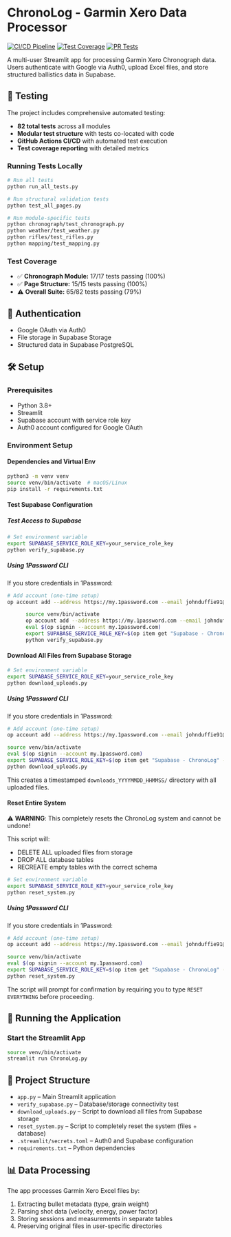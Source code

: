 
# ChronoLog - Garmin Xero Data Processor

[![CI/CD Pipeline](https://github.com/jduffie/ChronoLog/actions/workflows/ci.yml/badge.svg)](https://github.com/jduffie/ChronoLog/actions/workflows/ci.yml)
[![Test Coverage](https://github.com/jduffie/ChronoLog/actions/workflows/test-coverage.yml/badge.svg)](https://github.com/jduffie/ChronoLog/actions/workflows/test-coverage.yml)
[![PR Tests](https://github.com/jduffie/ChronoLog/actions/workflows/pr-tests.yml/badge.svg)](https://github.com/jduffie/ChronoLog/actions/workflows/pr-tests.yml)

A multi-user Streamlit app for processing Garmin Xero Chronograph data. Users authenticate with Google via Auth0, upload Excel files, and store structured ballistics data in Supabase.

## 🧪 Testing

The project includes comprehensive automated testing:

- **82 total tests** across all modules
- **Modular test structure** with tests co-located with code
- **GitHub Actions CI/CD** with automated test execution
- **Test coverage reporting** with detailed metrics

### Running Tests Locally

```bash
# Run all tests
python run_all_tests.py

# Run structural validation tests
python test_all_pages.py

# Run module-specific tests
python chronograph/test_chronograph.py
python weather/test_weather.py
python rifles/test_rifles.py
python mapping/test_mapping.py
```

### Test Coverage

- ✅ **Chronograph Module:** 17/17 tests passing (100%)
- ✅ **Page Structure:** 15/15    tests passing (100%)
- ⚠️ **Overall Suite:** 65/82 tests passing (79%)

## 🔐 Authentication

- Google OAuth via Auth0
- File storage in Supabase Storage
- Structured data in Supabase PostgreSQL

## 🛠 Setup

### Prerequisites
- Python 3.8+
- Streamlit
- Supabase account with service role key
- Auth0 account configured for Google OAuth

### Environment Setup
#### Dependencies and Virtual Env
```bash
python3 -m venv venv
source venv/bin/activate  # macOS/Linux
pip install -r requirements.txt
```

#### Test Supabase Configuration

##### Test Access to Supabase
```bash
# Set environment variable
export SUPABASE_SERVICE_ROLE_KEY=your_service_role_key
python verify_supabase.py
```

##### Using 1Password CLI
If you store credentials in 1Password:
```bash
# Add account (one-time setup)
op account add --address https://my.1password.com --email johnduffie91@gmail.com

      source venv/bin/activate
      op account add --address https://my.1password.com --email johnduffie91@gmail.com
      eval $(op signin --account my.1password.com)
      export SUPABASE_SERVICE_ROLE_KEY=$(op item get "Supabase - ChronoLog" --vault "Private" --field "service_role secret")
      python verify_supabase.py
```

#### Download All Files from Supabase Storage

```bash
# Set environment variable
export SUPABASE_SERVICE_ROLE_KEY=your_service_role_key
python download_uploads.py
```

##### Using 1Password CLI
If you store credentials in 1Password:
```bash
# Add account (one-time setup)
op account add --address https://my.1password.com --email johnduffie91@gmail.com

source venv/bin/activate
eval $(op signin --account my.1password.com)
export SUPABASE_SERVICE_ROLE_KEY=$(op item get "Supabase - ChronoLog" --vault "Private" --field "service_role secret")
python download_uploads.py
```

This creates a timestamped `downloads_YYYYMMDD_HHMMSS/` directory with all uploaded files.

#### Reset Entire System

⚠️ **WARNING**: This completely resets the ChronoLog system and cannot be undone!

This script will:
- DELETE ALL uploaded files from storage
- DROP ALL database tables
- RECREATE empty tables with the correct schema

```bash
# Set environment variable
export SUPABASE_SERVICE_ROLE_KEY=your_service_role_key
python reset_system.py
```

##### Using 1Password CLI
If you store credentials in 1Password:
```bash
# Add account (one-time setup)
op account add --address https://my.1password.com --email johnduffie91@gmail.com

source venv/bin/activate
eval $(op signin --account my.1password.com)
export SUPABASE_SERVICE_ROLE_KEY=$(op item get "Supabase - ChronoLog" --vault "Private" --field "service_role secret")
python reset_system.py
```

The script will prompt for confirmation by requiring you to type `RESET EVERYTHING` before proceeding.



## 🚀 Running the Application

### Start the Streamlit App
```bash
source venv/bin/activate
streamlit run ChronoLog.py
```

## 📁 Project Structure

- `app.py` – Main Streamlit application
- `verify_supabase.py` – Database/storage connectivity test
- `download_uploads.py` – Script to download all files from Supabase storage
- `reset_system.py` – Script to completely reset the system (files + database)
- `.streamlit/secrets.toml` – Auth0 and Supabase configuration
- `requirements.txt` – Python dependencies

## 📊 Data Processing

The app processes Garmin Xero Excel files by:
1. Extracting bullet metadata (type, grain weight)
2. Parsing shot data (velocity, energy, power factor)
3. Storing sessions and measurements in separate tables
4. Preserving original files in user-specific directories
